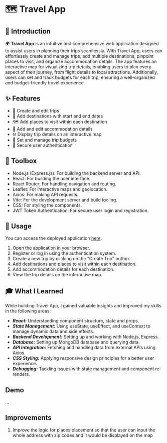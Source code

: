 # 🗺️ Travel App

## 🌟 Introduction

🌍 **Travel App** is an intuitive and comprehensive web application designed to assist users in planning their trips seamlessly. With Travel App, users can effortlessly create and manage trips, add multiple destinations, pinpoint places to visit, and organize accommodation details. The app features an interactive map for visualizing trip details, enabling users to plan every aspect of their journey, from flight details to local attractions. Additionally, users can set and track budgets for each trip, ensuring a well-organized and budget-friendly travel experience.

## ✨ Features

- 📝 Create and edit trips
- 📍 Add destinations with start and end dates
- 🗺️ Add places to visit within each destination
- 🏨 Add and edit accommodation details
- 🌐 Display trip details on an interactive map
- 💸 Set and manage trip budgets
- 🔐 Secure user authentication

## 🧰 Toolbox

* Node.js (Express.js): For building the backend server and API.
* React: For building the user interface.
* React Router: For handling navigation and routing.
* Leaflet: For interactive maps and geolocation.
* Axios: For making API requests.
* Vite: For the development server and build tooling.
* CSS: For styling the components.
* JWT Token Authentication: For secure user login and registration.

## 🚀 Usage

You can access the deployed application [here](https://travel-app-client-tau.vercel.app/).

1. Open the application in your browser.
2. Register or log in using the authentication system.
3. Create a new trip by clicking on the "Create Trip" button.
4. Add destinations and places to visit within each destination.
5. Add accommodation details for each destination.
6. View the trip details on the interactive map.

## 🎓 What I Learned

While building Travel App, I gained valuable insights and improved my skills in the following areas:

* ***React:*** Understanding component structure, state and props.
* ***State Management:*** Using useState, useEffect, and useContext to manage dynamic data and side effects.
* ***Backend Development:*** Setting up and working with Node.js, Express.
* ***Database:*** Setting up MongoDB database and querying data.
* ***API Integration:*** Fetching and handling data from external APIs using Axios.
* ***CSS Styling:*** Applying responsive design principles for a better user experience.
* ***Debugging:*** Tackling issues with state management and component re-renders.

## Demo
...

## Improvements
1. Improve the logic for places placement so that the user can input the whole address with zip codes and it would be displayed on the map